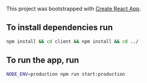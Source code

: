 This project was bootstrapped with [Create React App](https://github.com/facebookincubator/create-react-app).

## To install dependencies run
```bash
npm install && cd client && npm install && cd ../
```

## To run the app, run
```bash
NODE_ENV=production npm run start:production
```

